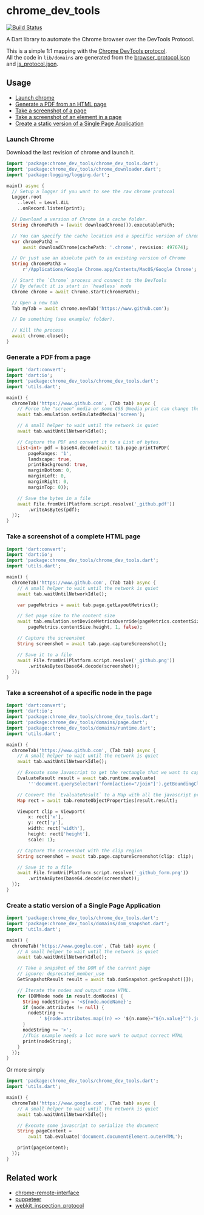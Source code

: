 # chrome_dev_tools

[![Build Status](https://travis-ci.org/xvrh/chrome_dev_tools.svg?branch=master)](https://travis-ci.org/xvrh/chrome_dev_tools)

A Dart library to automate the Chrome browser over the DevTools Protocol.

This is a simple 1:1 mapping with the [Chrome DevTools protocol](https://chromedevtools.github.io/devtools-protocol/).  
All the code in `lib/domains` are generated from the [browser_protocol.json](https://raw.githubusercontent.com/ChromeDevTools/devtools-protocol/master/json/browser_protocol.json) and [js_protocol.json](https://raw.githubusercontent.com/ChromeDevTools/devtools-protocol/master/json/js_protocol.json).


## Usage
* [Launch chrome](#launch-chrome)  
* [Generate a PDF from an HTML page](#generate-a-pdf-from-a-page)  
* [Take a screenshot of a page](#take-a-screenshot-of-a-complete-html-page)  
* [Take a screenshot of an element in a page](#take-a-screenshot-of-a-specific-node-in-the-page)  
* [Create a static version of a Single Page Application](#create-a-static-version-of-a-single-page-application)  

### Launch Chrome

Download the last revision of chrome and launch it.
```dart
import 'package:chrome_dev_tools/chrome_dev_tools.dart';
import 'package:chrome_dev_tools/chrome_downloader.dart';
import 'package:logging/logging.dart';

main() async {
  // Setup a logger if you want to see the raw chrome protocol
  Logger.root
    ..level = Level.ALL
    ..onRecord.listen(print);

  // Download a version of Chrome in a cache folder.
  String chromePath = (await downloadChrome()).executablePath;

  // You can specify the cache location and a specific version of chrome
  var chromePath2 =
      await downloadChrome(cachePath: '.chrome', revision: 497674);

  // Or just use an absolute path to an existing version of Chrome
  String chromePath3 =
      r'/Applications/Google Chrome.app/Contents/MacOS/Google Chrome';

  // Start the `Chrome` process and connect to the DevTools
  // By default it is start in `headless` mode
  Chrome chrome = await Chrome.start(chromePath);

  // Open a new tab
  Tab myTab = await chrome.newTab('https://www.github.com');

  // Do something (see example/ folder).

  // Kill the process
  await chrome.close();
}
```

### Generate a PDF from a page

```dart
import 'dart:convert';
import 'dart:io';
import 'package:chrome_dev_tools/chrome_dev_tools.dart';
import 'utils.dart';

main() {
  chromeTab('https://www.github.com', (Tab tab) async {
    // Force the "screen" media or some CSS @media print can change the look
    await tab.emulation.setEmulatedMedia('screen');

    // A small helper to wait until the network is quiet
    await tab.waitUntilNetworkIdle();

    // Capture the PDF and convert it to a List of bytes.
    List<int> pdf = base64.decode(await tab.page.printToPDF(
        pageRanges: '1',
        landscape: true,
        printBackground: true,
        marginBottom: 0,
        marginLeft: 0,
        marginRight: 0,
        marginTop: 0));

    // Save the bytes in a file
    await File.fromUri(Platform.script.resolve('_github.pdf'))
        .writeAsBytes(pdf);
  });
}
```

### Take a screenshot of a complete HTML page

```dart
import 'dart:convert';
import 'dart:io';
import 'package:chrome_dev_tools/chrome_dev_tools.dart';
import 'utils.dart';

main() {
  chromeTab('https://www.github.com', (Tab tab) async {
    // A small helper to wait until the network is quiet
    await tab.waitUntilNetworkIdle();

    var pageMetrics = await tab.page.getLayoutMetrics();

    // Set page size to the content size
    await tab.emulation.setDeviceMetricsOverride(pageMetrics.contentSize.width,
        pageMetrics.contentSize.height, 1, false);

    // Capture the screenshot
    String screenshot = await tab.page.captureScreenshot();

    // Save it to a file
    await File.fromUri(Platform.script.resolve('_github.png'))
        .writeAsBytes(base64.decode(screenshot));
  });
}
```

### Take a screenshot of a specific node in the page
```dart
import 'dart:convert';
import 'dart:io';
import 'package:chrome_dev_tools/chrome_dev_tools.dart';
import 'package:chrome_dev_tools/domains/page.dart';
import 'package:chrome_dev_tools/domains/runtime.dart';
import 'utils.dart';

main() {
  chromeTab('https://www.github.com', (Tab tab) async {
    // A small helper to wait until the network is quiet
    await tab.waitUntilNetworkIdle();

    // Execute some Javascript to get the rectangle that we want to capture
    EvaluateResult result = await tab.runtime.evaluate(
        '''document.querySelector('form[action="/join"]').getBoundingClientRect();''');

    // Convert the `EvaluateResult` to a Map with all the javascript properties
    Map rect = await tab.remoteObjectProperties(result.result);

    Viewport clip = Viewport(
        x: rect['x'],
        y: rect['y'],
        width: rect['width'],
        height: rect['height'],
        scale: 1);

    // Capture the screenshot with the clip region
    String screenshot = await tab.page.captureScreenshot(clip: clip);

    // Save it to a file
    await File.fromUri(Platform.script.resolve('_github_form.png'))
        .writeAsBytes(base64.decode(screenshot));
  });
}
```

### Create a static version of a Single Page Application
```dart
import 'package:chrome_dev_tools/chrome_dev_tools.dart';
import 'package:chrome_dev_tools/domains/dom_snapshot.dart';
import 'utils.dart';

main() {
  chromeTab('https://www.google.com', (Tab tab) async {
    // A small helper to wait until the network is quiet
    await tab.waitUntilNetworkIdle();

    // Take a snapshot of the DOM of the current page
    // ignore: deprecated_member_use
    GetSnapshotResult result = await tab.domSnapshot.getSnapshot([]);

    // Iterate the nodes and output some HTML.
    for (DOMNode node in result.domNodes) {
      String nodeString = '<${node.nodeName}';
      if (node.attributes != null) {
        nodeString +=
            ' ${node.attributes.map((n) => '${n.name}="${n.value}"').join(' ')}';
      }
      nodeString += '>';
      //This example needs a lot more work to output correct HTML
      print(nodeString);
    }
  });
}
```
Or more simply
```dart
import 'package:chrome_dev_tools/chrome_dev_tools.dart';
import 'utils.dart';

main() {
  chromeTab('https://www.google.com', (Tab tab) async {
    // A small helper to wait until the network is quiet
    await tab.waitUntilNetworkIdle();

    // Execute some javascript to serialize the document
    String pageContent =
        await tab.evaluate('document.documentElement.outerHTML');

    print(pageContent);
  });
}
```

## Related work
 * [chrome-remote-interface](https://github.com/cyrus-and/chrome-remote-interface)
 * [puppeteer](https://github.com/GoogleChrome/puppeteer)
 * [webkit_inspection_protocol](https://github.com/google/webkit_inspection_protocol.dart)